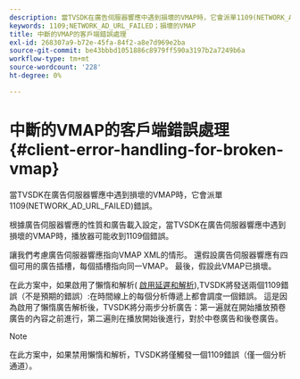 ```yaml
---
description: 當TVSDK在廣告伺服器響應中遇到損壞的VMAP時，它會派單1109(NETWORK_AD_URL_FAILED)錯誤。
keywords: 1109;NETWORK_AD_URL_FAILED；損壞的VMAP
title: 中斷的VMAP的客戶端錯誤處理
exl-id: 268307a9-b72e-45fa-84f2-a8e7d969e2ba
source-git-commit: be43bbbd1051886c8979ff590a3197b2a7249b6a
workflow-type: tm+mt
source-wordcount: '228'
ht-degree: 0%

---
```


# 中斷的VMAP的客戶端錯誤處理 {#client-error-handling-for-broken-vmap}

當TVSDK在廣告伺服器響應中遇到損壞的VMAP時，它會派單1109(NETWORK_AD_URL_FAILED)錯誤。

根據廣告伺服器響應的性質和廣告載入設定，當TVSDK在廣告伺服器響應中遇到損壞的VMAP時，播放器可能收到1109個錯誤。

讓我們考慮廣告伺服器響應指向VMAP XML的情形。 還假設廣告伺服器響應有四個可用的廣告插槽，每個插槽指向同一VMAP。 最後，假設此VMAP已損壞。

在此方案中，如果啟用了懶惰和解析( [啟用延遲和解析](../../../tvsdk-2.7-for-android/ad-insertion/c-psdk-android-2.7-lazy-ad-resolving/t-psdk-android-2.7-enable-lazy-ad-resolving.md)),TVSDK將發送兩個1109錯誤（不是預期的錯誤）:在時間線上的每個分析傳遞上都會調度一個錯誤。 這是因為啟用了懶惰廣告解析後，TVSDK將分兩步分析廣告：第一遍就在開始播放預卷廣告的內容之前進行，第二遍則在播放開始後進行，對於中卷廣告和後卷廣告。

>[!NOTE]
>
>在此方案中，如果禁用懶惰和解析，TVSDK將僅觸發一個1109錯誤（僅一個分析通道）。
